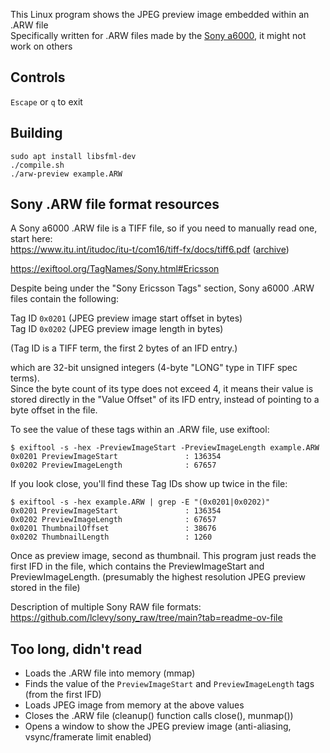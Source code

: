 This Linux program shows the JPEG preview image embedded within an .ARW file\
Specifically written for .ARW files made by the [Sony a6000](https://en.wikipedia.org/wiki/Sony_%CE%B16000), it might not work on others

## Controls
`Escape` or `q` to exit

## Building
```console
sudo apt install libsfml-dev
./compile.sh
./arw-preview example.ARW
```

## Sony .ARW file format resources
A Sony a6000 .ARW file is a TIFF file, so if you need to manually read one, start here:\
https://www.itu.int/itudoc/itu-t/com16/tiff-fx/docs/tiff6.pdf ([archive](https://web.archive.org/web/20240926225851/https://www.itu.int/itudoc/itu-t/com16/tiff-fx/docs/tiff6.pdf))

https://exiftool.org/TagNames/Sony.html#Ericsson

Despite being under the "Sony Ericsson Tags" section, Sony a6000 .ARW files contain the following:

Tag ID `0x0201` (JPEG preview image start offset in bytes)\
Tag ID `0x0202` (JPEG preview image length in bytes)

(Tag ID is a TIFF term, the first 2 bytes of an IFD entry.)

which are 32-bit unsigned integers (4-byte "LONG" type in TIFF spec terms).\
Since the byte count of its type does not exceed 4, it means their value is stored directly in the "Value Offset" of its IFD entry, instead of pointing to a byte offset in the file.

To see the value of these tags within an .ARW file, use exiftool:
```console
$ exiftool -s -hex -PreviewImageStart -PreviewImageLength example.ARW
0x0201 PreviewImageStart               : 136354
0x0202 PreviewImageLength              : 67657
```

If you look close, you'll find these Tag IDs show up twice in the file:
```console
$ exiftool -s -hex example.ARW | grep -E "(0x0201|0x0202)"
0x0201 PreviewImageStart               : 136354
0x0202 PreviewImageLength              : 67657
0x0201 ThumbnailOffset                 : 38676
0x0202 ThumbnailLength                 : 1260
```
Once as preview image, second as thumbnail. This program just reads the first IFD in the file, which contains the PreviewImageStart and PreviewImageLength. (presumably the highest resolution JPEG preview stored in the file)

Description of multiple Sony RAW file formats:\
https://github.com/lclevy/sony_raw/tree/main?tab=readme-ov-file

## Too long, didn't read
- Loads the .ARW file into memory (mmap)
- Finds the value of the `PreviewImageStart` and `PreviewImageLength` tags (from the first IFD)
- Loads JPEG image from memory at the above values
- Closes the .ARW file (cleanup() function calls close(), munmap())
- Opens a window to show the JPEG preview image (anti-aliasing, vsync/framerate limit enabled)
